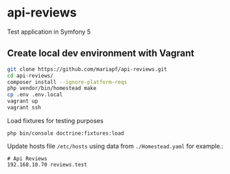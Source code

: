 # api-reviews

Test application in Symfony 5

## Create local dev environment with Vagrant

```bash
git clone https://github.com/mariapf/api-reviews.git
cd api-reviews/
composer install --ignore-platform-reqs
php vendor/bin/homestead make
cp .env .env.local
vagrant up
vagrant ssh
```

Load fixtures for testing purposes

```
php bin/console doctrine:fixtures:load
```
Update hosts file `/etc/hosts` using data from `./Homestead.yaml` for example.:

```
# Api Reviews
192.168.10.70 reviews.test
```
